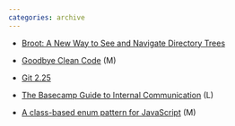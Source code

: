 ```yaml
---
categories: archive
---
```


- [Broot: A New Way to See and Navigate Directory Trees](https://dystroy.org/broot/ "https://dystroy.org/broot/")

- [Goodbye Clean Code](https://overreacted.io/goodbye-clean-code/ "https://overreacted.io/goodbye-clean-code/") (M)

- [Git 2.25](https://github.blog/2020-01-13-highlights-from-git-2-25/ "https://github.blog/2020-01-13-highlights-from-git-2-25/")

- [The Basecamp Guide to Internal Communication](https://basecamp.com/guides/how-we-communicate "https://basecamp.com/guides/how-we-communicate") (L)

- [A class-based enum pattern for JavaScript](https://2ality.com/2020/01/enum-pattern.html "https://2ality.com/2020/01/enum-pattern.html") (M)
